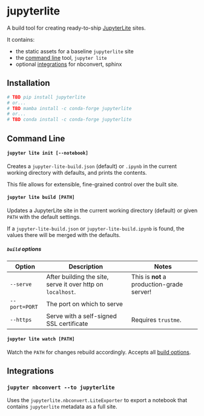 # jupyterlite

A build tool for creating ready-to-ship [JupyterLite][docs] sites.

It contains:

- the static assets for a baseline `jupyterlite` site
- the [command line](#command-line) tool, `jupyter lite`
- optional [integrations](#integrations) for nbconvert, sphinx

## Installation

```bash
# TBD pip install jupyterlite
# or...
# TBD mamba install -c conda-forge jupyterlite
# or...
# TBD conda install -c conda-forge jupyterlite
```

## Command Line

#### `jupyter lite init [--notebook]`

Creates a `jupyter-lite-build.json` (default) or `.ipynb` in the current working
directory with defaults, and prints the contents.

This file allows for extensible, fine-grained control over the built site.

#### `jupyter lite build [PATH]`

Updates a JupyterLite site in the current working directory (default) or given `PATH`
with the default settings.

If a `jupyter-lite-build.json` or `jupyter-lite-build.ipynb` is found, the values there
will be merged with the defaults.

##### `build` options

| Option        | Description                                                 | Notes                                      |
| ------------- | ----------------------------------------------------------- | ------------------------------------------ |
| `--serve`     | After building the site, serve it over http on `localhost`. | This is **not** a production-grade server! |
| `--port=PORT` | The port on which to serve                                  |                                            |
| `--https`     | Serve with a self-signed SSL certificate                    | Requires `trustme`.                        |

#### `jupyter lite watch [PATH]`

Watch the `PATH` for changes rebuild accordingly. Accepts all
[build options](#build-options).

## Integrations

### `jupyter nbconvert --to jupyterlite`

Uses the `jupyterlite.nbconvert.LiteExporter` to export a notebook that contains
`jupyterlite` metadata as a full site.

[docs]: https://jupyterlite.rtfd.io
